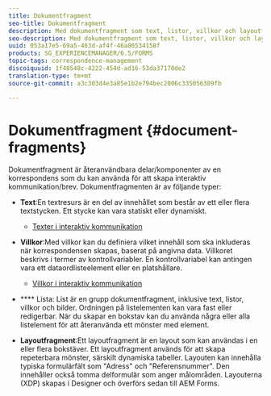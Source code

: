 ```yaml
---
title: Dokumentfragment
seo-title: Dokumentfragment
description: Med dokumentfragment som text, listor, villkor och layoutfragment i Correspondence Management kan du skapa statiska, dynamiska och repeterbara komponenter i kundens korrespondens.
seo-description: Med dokumentfragment som text, listor, villkor och layoutfragment i Correspondence Management kan du skapa statiska, dynamiska och repeterbara komponenter i kundens korrespondens.
uuid: 053a17e5-69a5-463d-af4f-46a86534158f
products: SG_EXPERIENCEMANAGER/6.5/FORMS
topic-tags: correspondence-management
discoiquuid: 1f48548c-4222-454d-ad16-53da37170de2
translation-type: tm+mt
source-git-commit: a3c303d4e3a85e1b2e794bec2006c335056309fb

---
```



# Dokumentfragment {#document-fragments}

Dokumentfragment är återanvändbara delar/komponenter av en korrespondens som du kan använda för att skapa interaktiv kommunikation/brev. Dokumentfragmenten är av följande typer:

* **Text**:En textresurs är en del av innehållet som består av ett eller flera textstycken. Ett stycke kan vara statiskt eller dynamiskt.

   * [Texter i interaktiv kommunikation](/help/forms/using/texts-interactive-communications.md)

* **Villkor**:Med villkor kan du definiera vilket innehåll som ska inkluderas när korrespondensen skapas, baserat på angivna data. Villkoret beskrivs i termer av kontrollvariabler. En kontrollvariabel kan antingen vara ett dataordlisteelement eller en platshållare.

   * [Villkor i interaktiv kommunikation](/help/forms/using/conditions-interactive-communications.md)

* **** Lista: List är en grupp dokumentfragment, inklusive text, listor, villkor och bilder. Ordningen på listelementen kan vara fast eller redigerbar. När du skapar en bokstav kan du använda några eller alla listelement för att återanvända ett mönster med element.
* **Layoutfragment**:Ett layoutfragment är en layout som kan användas i en eller flera bokstäver. Ett layoutfragment används för att skapa repeterbara mönster, särskilt dynamiska tabeller. Layouten kan innehålla typiska formulärfält som &quot;Adress&quot; och &quot;Referensnummer&quot;. Den innehåller också tomma delformulär som anger målområden. Layouterna (XDP) skapas i Designer och överförs sedan till AEM Forms.

